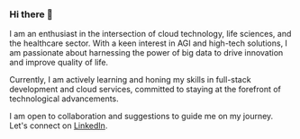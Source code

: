 ### Hi there 👋

I am an enthusiast in the intersection of cloud technology, life sciences, and the healthcare sector. With a keen interest in AGI and high-tech solutions, I am passionate about harnessing the power of big data to drive innovation and improve quality of life. 

Currently, I am actively learning and honing my skills in full-stack development and cloud services, committed to staying at the forefront of technological advancements. 

I am open to collaboration and suggestions to guide me on my journey. Let's connect on [LinkedIn](https://www.linkedin.com/in/chayada-s-1a026220/).
